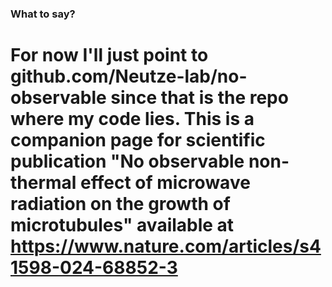 ### What to say?
# For now I'll just point to github.com/Neutze-lab/no-observable since that is the repo where my code lies. This is a companion page for scientific publication "No observable non-thermal effect of microwave radiation on the growth of microtubules" available at https://www.nature.com/articles/s41598-024-68852-3

<!--
**greger-hammarin/greger-hammarin** is a ✨ _special_ ✨ repository because its `README.md` (this file) appears on your GitHub profile.

Here are some ideas to get you started:

- 🔭 I’m currently working on ...
- 🌱 I’m currently learning ...
- 👯 I’m looking to collaborate on ...
- 🤔 I’m looking for help with ...
- 💬 Ask me about ...
- 📫 How to reach me: ...
- 😄 Pronouns: ...
- ⚡ Fun fact: ...
-->
